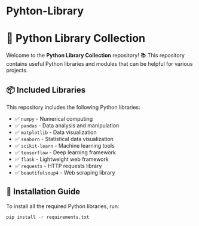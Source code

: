 # Pyhton-Library

# 🐍 Python Library Collection

Welcome to the **Python Library Collection** repository! 📚 This repository contains useful Python libraries and modules that can be helpful for various projects.

## 📦 Included Libraries
This repository includes the following Python libraries:
- ✅ `numpy` - Numerical computing
- ✅ `pandas` - Data analysis and manipulation
- ✅ `matplotlib` - Data visualization
- ✅ `seaborn` - Statistical data visualization
- ✅ `scikit-learn` - Machine learning tools
- ✅ `tensorflow` - Deep learning framework
- ✅ `flask` - Lightweight web framework
- ✅ `requests` - HTTP requests library
- ✅ `beautifulsoup4` - Web scraping library

## 🔧 Installation Guide
To install all the required Python libraries, run:

```sh
pip install -r requirements.txt
